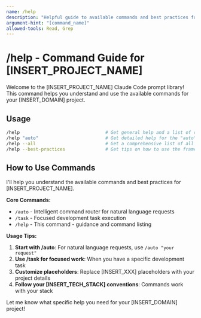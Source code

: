 ```yaml
---
name: /help
description: "Helpful guide to available commands and best practices for [INSERT_PROJECT_NAME]"
argument-hint: "[command_name]"
allowed-tools: Read, Grep
---
```


# /help - Command Guide for [INSERT_PROJECT_NAME]

Welcome to the [INSERT_PROJECT_NAME] Claude Code prompt library! This command helps you understand and use the available commands for your [INSERT_DOMAIN] project.
## Usage
```bash
/help                                # Get general help and a list of commands
/help "auto"                         # Get detailed help for the "auto" command
/help --all                          # Get a comprehensive list of all commands
/help --best-practices               # Get tips on how to use the framework effectively
```

## How to Use Commands

I'll help you understand the available commands and best practices for [INSERT_PROJECT_NAME]. 

**Core Commands:**
- `/auto` - Intelligent command router for natural language requests
- `/task` - Focused development task execution
- `/help` - This command - guidance and command listing

**Usage Tips:**
1. **Start with /auto**: For natural language requests, use `/auto "your request"` 
2. **Use /task for focused work**: When you have a specific development task
3. **Customize placeholders**: Replace [INSERT_XXX] placeholders with your project details
4. **Follow your [INSERT_TECH_STACK] conventions**: Commands work with your stack

Let me know what specific help you need for your [INSERT_DOMAIN] project!
